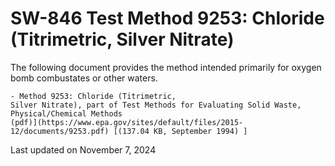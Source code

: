
# SW-846 Test Method 9253: Chloride (Titrimetric, Silver Nitrate)  


The following document provides the method intended primarily for oxygen
bomb combustates or other waters.

    - Method 9253: Chloride (Titrimetric,
    Silver Nitrate), part of Test Methods for Evaluating Solid Waste,
    Physical/Chemical Methods
    (pdf)](https://www.epa.gov/sites/default/files/2015-12/documents/9253.pdf) [(137.04 KB, September 1994) ] 

Last updated on November 7, 2024

